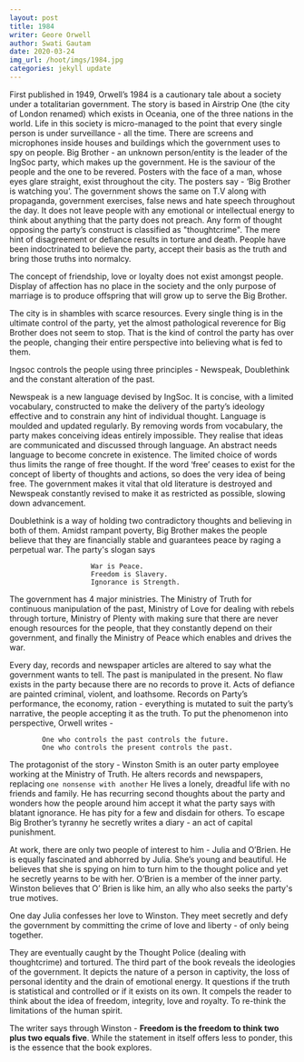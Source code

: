 ```yaml
---
layout: post
title: 1984
writer: Geore Orwell
author: Swati Gautam
date: 2020-03-24
img_url: /hoot/imgs/1984.jpg
categories: jekyll update
---
```



First published in 1949, Orwell’s 1984 is a cautionary tale about a society under a totalitarian government. The story is based in Airstrip One (the city of London renamed) which exists in Oceania, one of the three nations in the world. Life in this society is micro-managed to the point that every single person is under surveillance - all the time. There are screens and microphones inside houses and buildings which the government uses to spy on people. Big Brother - an unknown person/entity is the leader of the IngSoc party, which makes up the government. He is the saviour of the people and the one to be revered. Posters with the face of a man, whose eyes glare straight, exist throughout the city. The posters say - ‘Big Brother is watching you’.  The government shows the same on T.V along with propaganda, government exercises, false news and hate speech throughout the day. It does not leave people with any emotional or intellectual energy to think about anything that the party does not preach. 
Any form of thought opposing the party’s construct is classified as "thoughtcrime".  The mere hint of disagreement or defiance results in torture and death. People have been indoctrinated to believe the party, accept their basis as the truth and bring those truths into normalcy. 

The concept of friendship, love or loyalty does not exist amongst people. Display of affection has no place in the society and the only purpose of marriage is to produce offspring that will grow up to serve the Big Brother.

The city is in shambles with scarce resources. Every single thing is in the ultimate control of the party, yet the almost pathological reverence for Big Brother does not seem to stop. That is the kind of control the party has over the people, changing their entire perspective into believing what is fed to them.

Ingsoc controls the people using three principles - Newspeak, Doublethink and the constant alteration of the past.

Newspeak is a new language devised by IngSoc.  It is concise, with a limited vocabulary, constructed to make the delivery of the party’s ideology effective and to constrain any hint of individual thought.
Language is moulded and updated regularly. By removing words from vocabulary, the party makes conceiving ideas entirely impossible. They realise that ideas are communicated and discussed through language. An abstract needs language to become concrete in existence. The limited choice of words thus limits the range of free thought. If the word ‘free’ ceases to exist for the concept of liberty of thoughts and actions, so does the very idea of being free. The government makes it vital that old literature is destroyed and Newspeak constantly revised to make it as restricted as possible, slowing down advancement.

Doublethink is a way of holding two contradictory thoughts and believing in both of them. Amidst rampant poverty, Big Brother makes the people believe that they are financially stable and guarantees peace by raging a perpetual war. The party's slogan says 

````
                    War is Peace.
                    Freedom is Slavery.
                    Ignorance is Strength.
````


The government has 4 major ministries. The Ministry of Truth for continuous manipulation of the past, Ministry of Love for dealing with rebels through torture, Ministry of Plenty with making sure that there are never enough resources for the people, that they constantly depend on their government, and finally the Ministry of Peace which enables and drives the war.

Every day, records and newspaper articles are altered to say what the government wants to tell. The past is manipulated in the present. No flaw exists in the party because there are no records to prove it. Acts of defiance are painted criminal, violent, and loathsome. Records on Party’s performance, the economy, ration - everything is mutated to suit the party’s narrative, the people accepting it as the truth. To put the phenomenon into perspective, Orwell writes - 

````
        One who controls the past controls the future.
        One who controls the present controls the past.
````

The protagonist of the story - Winston Smith is an outer party employee working at the Ministry of Truth. He alters records and newspapers, replacing `one nonsense with another` He lives a lonely, dreadful life with no friends and family. He has recurring second thoughts about the party and wonders how the people around him accept it what the party says with blatant ignorance. He has pity for a few and disdain for others. To escape Big Brother’s tyranny he secretly writes a diary - an act of capital punishment.

At work, there are only two people of interest to him - Julia and O’Brien. He is equally fascinated and abhorred by Julia. She’s young and beautiful. He believes that she is spying on him to turn him to the thought police and yet he secretly yearns to be with her. O’Brien is a member of the inner party. Winston believes that O’ Brien is like him, an ally who also seeks the party's true motives.

One day Julia  confesses her love to Winston. They meet secretly and defy the government by committing the crime of love and liberty - of only being together.

They are eventually caught by the Thought Police (dealing with thoughtcrime) and tortured. The third part of the book reveals the ideologies of the government. It depicts the nature of a person in captivity, the loss of personal identity and the drain of emotional energy. It questions if the truth is statistical and controlled or if it exists on its own. It compels the reader to think about the idea of freedom, integrity, love and royalty. To re-think the limitations of the human spirit. 

The writer says through Winston - **Freedom is the freedom to think two plus two equals five**.  While the statement in itself offers less to ponder, this is the essence that the book explores. 



























